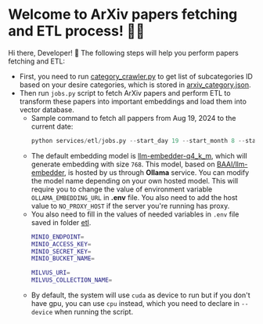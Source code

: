 # Welcome to ArXiv papers fetching and ETL process! 🚀🤖

Hi there, Developer! 👋 The following steps will help you perform papers fetching and ETL:
- First, you need to run [category_crawler.py](./category_crawler.py) to get list of subcategories ID based on your desire categories, which is stored in [arxiv_category.json](./arxiv_category.json).
- Then run `jobs.py` script to fetch ArXiv papers and perform ETL to transform these papers into important embeddings and load them into vector database. 
    - Sample command to fetch all pappers from Aug 19, 2024 to the current date:
        ```python
        python services/etl/jobs.py --start_day 19 --start_month 8 --start_year 2024
        ```
    - The default embedding model is [llm-embedder-q4_k_m](https://huggingface.co/itskoi/llm-embedder-Q4_K_M-GGUF/tree/main), which will generate embedding with size `768`. This model, based on [BAAI/llm-embedder](https://huggingface.co/BAAI/llm-embedder), is hosted by us through **Ollama** service. You can modify the model name depending on your own hosted model. This will require you to change the value of environment variable `OLLAMA_EMBEDDING_URL` in **.env** file. You also need to add the host value to `NO_PROXY_HOST` if the server you're running has proxy.
    - You also need to fill in the values of needed variables in `.env` file saved in folder [etl](../etl/).
        ```bash
        MINIO_ENDPOINT=
        MINIO_ACCESS_KEY=
        MINIO_SECRET_KEY=
        MINIO_BUCKET_NAME=

        MILVUS_URI=
        MILVUS_COLLECTION_NAME=
        ```
    - By default, the system will use `cuda` as device to run but if you don't have gpu, you can use `cpu` instead, which you need to declare in `--device` when running the script.
